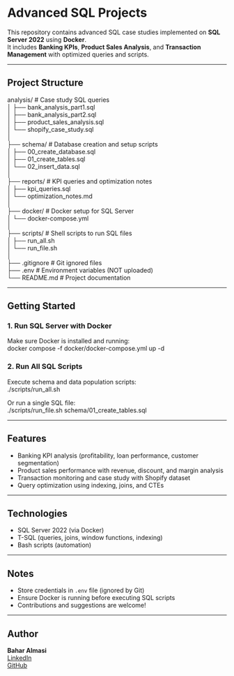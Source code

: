 # Advanced SQL Projects  

This repository contains advanced SQL case studies implemented on **SQL Server 2022** using **Docker**.  
It includes **Banking KPIs**, **Product Sales Analysis**, and **Transaction Management** with optimized queries and scripts.  

---

## Project Structure  

analysis/              # Case study SQL queries  
│   ├── bank_analysis_part1.sql  
│   ├── bank_analysis_part2.sql  
│   ├── product_sales_analysis.sql  
│   └── shopify_case_study.sql  
│  
├── schema/            # Database creation and setup scripts  
│   ├── 00_create_database.sql  
│   ├── 01_create_tables.sql  
│   └── 02_insert_data.sql  
│  
├── reports/           # KPI queries and optimization notes  
│   ├── kpi_queries.sql  
│   └── optimization_notes.md  
│  
├── docker/            # Docker setup for SQL Server  
│   └── docker-compose.yml  
│  
├── scripts/           # Shell scripts to run SQL files  
│   ├── run_all.sh  
│   └── run_file.sh  
│  
├── .gitignore         # Git ignored files  
├── .env               # Environment variables (NOT uploaded)  
└── README.md          # Project documentation  

---

## Getting Started  

### 1. Run SQL Server with Docker  
Make sure Docker is installed and running:  
docker compose -f docker/docker-compose.yml up -d  

### 2. Run All SQL Scripts  
Execute schema and data population scripts:  
./scripts/run_all.sh  

Or run a single SQL file:  
./scripts/run_file.sh schema/01_create_tables.sql  

---

## Features  
- Banking KPI analysis (profitability, loan performance, customer segmentation)  
- Product sales performance with revenue, discount, and margin analysis  
- Transaction monitoring and case study with Shopify dataset  
- Query optimization using indexing, joins, and CTEs  

---

## Technologies  
- SQL Server 2022 (via Docker)  
- T-SQL (queries, joins, window functions, indexing)  
- Bash scripts (automation)  

---

## Notes  
- Store credentials in `.env` file (ignored by Git)  
- Ensure Docker is running before executing SQL scripts  
- Contributions and suggestions are welcome!  

---

## Author  
**Bahar Almasi**  
[LinkedIn](https://www.linkedin.com/in/baharal/)  
[GitHub](https://github.com/Bahar15984)
